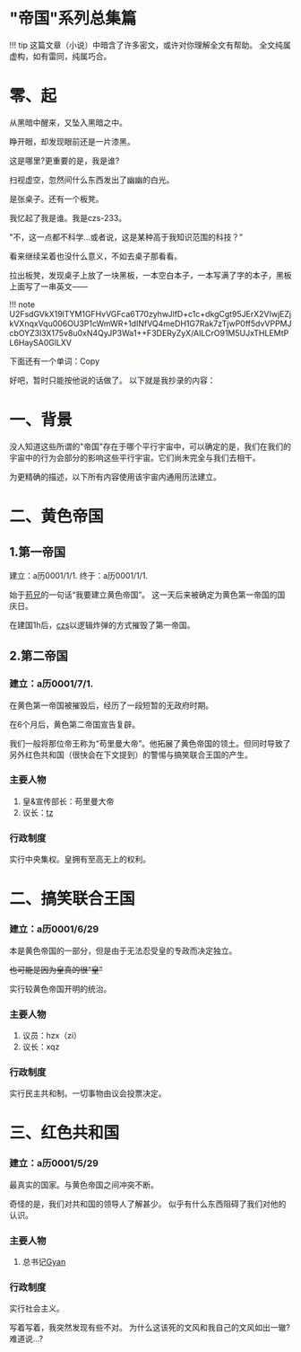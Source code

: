 # "帝国"系列总集篇
!!! tip
    这篇文章（小说）中暗含了许多密文，或许对你理解全文有帮助。
    全文纯属虚构，如有雷同，纯属巧合。

# 零、起
从黑暗中醒来，又坠入黑暗之中。

睁开眼，却发现眼前还是一片漆黑。

这是哪里?更重要的是，我是谁?

扫视虚空，忽然间什么东西发出了幽幽的白光。

是张桌子。还有一个板凳。

我忆起了我是谁。我是czs-233。

"不，这一点都不科学...或者说，这是某种高于我知识范围的科技？”

看来继续呆着也没什么意义，不如去桌子那看看。

拉出板凳，发现桌子上放了一块黑板，一本空白本子，一本写满了字的本子，黑板上面写了一串英文——


!!! note
   U2FsdGVkX19lTYM1GFHvVGFca6T70zyhwJlfD+c1c+dkgCgt95JErX2VIwjEZjkVXnqxVqu006OU3P1cWmWR+1dINfVQ4meDH1G7Rak7zTjwP0ff5dvVPPMJcbOYZ3l3X175v8u0xN4QyJP3Wa1++F3DERyZyX/AILCrO91M5UJxTHLEMtPL6HaySA0GlLXV


下面还有一个单词：Copy
<font color=#fffff size=2>--AES -czs233 </font>

好吧，暂时只能按他说的话做了。
以下就是我抄录的内容：
# 一、背景
没人知道这些所谓的"帝国"存在于哪个平行宇宙中，可以确定的是，我们在我们的宇宙中的行为会部分的影响这些平行宇宙。它们尚未完全与我们去相干。

为更精确的描述，以下所有内容使用该宇宙内通用历法建立。

# 二、黄色帝国
## 1.第一帝国
建立：a历0001/1/1.
终于：a历0001/1/1.

始于[苟兄]()的一句话“我要建立黄色帝国”。
这一天后来被确定为黄色第一帝国的国庆日。

在建国1h后，[czs](人物志\czs.md)以逻辑炸弹的方式摧毁了第一帝国。
## 2.第二帝国
### 建立：a历0001/7/1.

在黄色第一帝国被摧毁后，经历了一段短暂的无政府时期。

在6个月后，黄色第二帝国宣告复辟。

我们一般将那位帝王称为“苟里曼大帝”。他拓展了黄色帝国的领土。但同时导致了另外红色共和国（很快会在下文提到）的警惕与搞笑联合王国的产生。

### 主要人物
1. 皇&宣传部长：苟里曼大帝
2. 议长：[tz](/人物志/Rabbit.md)
### 行政制度
实行中央集权。皇拥有至高无上的权利。
# 二、搞笑联合王国
### 建立：a历0001/6/29

本是黄色帝国的一部分，但是由于无法忍受皇的专政而决定独立。

<del/>也可能是因为皇真的很“皇”<del>

实行较黄色帝国开明的统治。

### 主要人物
1. 议员：hzx（zi）
2. 议长：xqz
### 行政制度
实行民主共和制。一切事物由议会投票决定。
# 三、红色共和国
### 建立：a历0001/5/29
最真实的国家。与黄色帝国之间冲突不断。

奇怪的是，我们对共和国的领导人了解甚少。
似乎有什么东西阻碍了我们对他的认识。
### 主要人物
1. 总书记[Gyan](人物志/Gyan.md)
### 行政制度
实行社会主义。



写着写着，我突然发现有些不对。
为什么这该死的文风和我自己的文风如出一辙?
难道说...?
